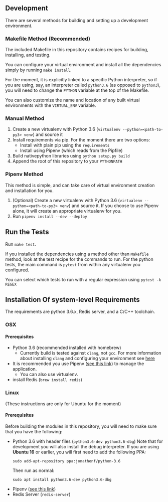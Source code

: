 ## Development ##
There are several methods for building and setting up a development environment.

### Makefile Method (Recommended) ###
The included Makefile in this repository contains recipes for building, installing,
and testing.

You can configure your virtual environment and install all the dependencies simply
by running `make install`.

For the moment, it is explicitly linked to a specific Python interpreter,
so if you are using, say, an interpreter called `python3.6` (as opposed to `python3`),
you will need to change the `PYTHON` variable at the top of the Makefile.

You can also customize the name and location of any built virtual environments with the `VIRTUAL_ENV` variable.

### Manual Method ###
1. Create a new virtualenv with Python 3.6 (`virtualenv --python=<path-to-py3> venv`) and source it
2. Install requirements via pip. For the moment there are two options:
   * Install with plain pip using the `requirements`
   * Install using Pipenv (which reads from the Pipfile)
3. Build nativepython libraries using `python setup.py build`
4. Append the root of this repository to your `PYTHONPATH`

### Pipenv Method ###
This method is simple, and can take care of virtual environment creation and installation for you.
1. (Optional) Create a new virtualenv with Python 3.6
   (`virtualenv --python=<path-to-py3> venv`) and source it.
   If you choose to use Pipenv alone, it will create an appropriate virtualenv for you.
2. Run `pipenv install --dev --deploy`


## Run the Tests ##
Run `make test`.

If you installed the dependencies using a method other than `Makefile` method,
look at the test recipe for the commands to run.
For the python tests, the main command is `pytest` from within any virtualenv
you configured.

You can select which tests to run with a regular expression using `pytest -k REGEX`


## Installation Of system-level Requirements ##

The requirements are python 3.6.x, Redis server, and a C/C++ toolchain.

### OSX ###

#### Prerequisites ####
* Python 3.6 (recommended installed with homebrew)
  * Currently build is tested against `clang`, not `gcc`.
    For more information about installing `clang` and configuring your environment
    see [here](https://embeddedartistry.com/blog/2017/2/20/installing-clangllvm-on-osx)
* It is recommended you use Pipenv
  ([see this link](https://pipenv.readthedocs.io/en/latest/install/#installing-pipenv))
  to manage the application.
  * You can also use virtualenv.
* install Redis (`brew install redis`)




### Linux ###
(These instructions are only for Ubuntu for the moment)

#### Prerequisites ####
Before building the modules in this repository, you will need to make sure that you have the following:
* Python 3.6 with header files (`python3.6-dev python3.6-dbg`)
  Note that for development you will also install the debug interpreter.
  If you are using **Ubuntu 16** or earlier,  you will first need to add the following PPA:
  ```
  sudo add-apt-repository ppa:jonathonf/python-3.6
  ```
  Then run as normal:
  ```
  sudo apt install python3.6-dev python3.6-dbg
  ```
* Pipenv ([see this link](https://pipenv.readthedocs.io/en/latest/install/#installing-pipenv))
* Redis Server (`redis-server`)
